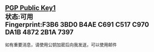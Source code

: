 [PGP Public Key1](PGP/PGP1.asc)  
状态:可用  
Fingerprint:F3B6 3BD0 B4AE C691 C517  C970 DA1B 4872 2B1A 7397  
---
如有重要消息，请使用公钥加密后向我发送，可以使用邮件  
